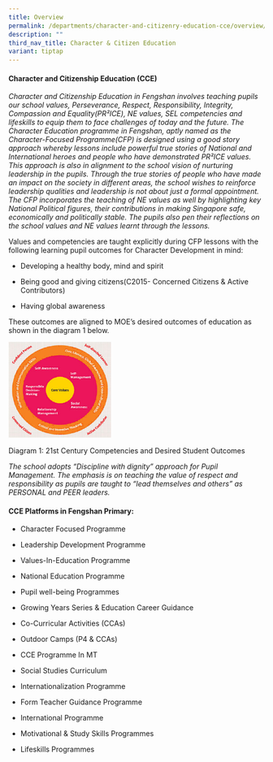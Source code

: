 ```yaml
---
title: Overview
permalink: /departments/character-and-citizenry-education-cce/overview/
description: ""
third_nav_title: Character & Citizen Education
variant: tiptap
---
```

<h4><strong>Character and Citizenship Education (CCE)</strong></h4>
<p><em>Character and Citizenship Education in Fengshan involves teaching pupils our school values, Perseverance, Respect, Responsibility, Integrity, Compassion and Equality(PR²ICE), NE values, SEL competencies and lifeskills to equip them to face challenges of today and the future. The Character Education programme in Fengshan, aptly named as the Character-Focused Programme(CFP) is designed using a good story approach whereby lessons include powerful true stories of National and International heroes and people who have demonstrated PR²ICE values. This approach is also in alignment to the school vision of nurturing leadership in the pupils. Through the true stories of people who have made an impact on the society in different areas, the school wishes to reinforce leadership qualities and leadership is not about just a formal appointment. The CFP incorporates the teaching of NE values as well by highlighting key National Political figures, their contributions in making Singapore safe, economically and politically stable. The pupils also pen their reflections on the school values and NE values learnt through the lessons.</em>
</p>
<p>Values and competencies are taught explicitly during CFP lessons with
the following learning pupil outcomes for Character Development in mind:</p>
<ul data-tight="true" class="tight">
<li>
<p>Developing a healthy body, mind and spirit</p>
</li>
<li>
<p>Being good and giving citizens(C2015- Concerned Citizens &amp; Active
Contributors)</p>
</li>
<li>
<p>Having global awareness</p>
</li>
</ul>
<p>These outcomes are aligned to MOE’s desired outcomes of education as shown
in the diagram 1 below.</p>
<div class="isomer-image-wrapper">
<img style="width: 40%;" height="auto" width="100%" src="/images/cce2.jpg">
</div>
<p>Diagram 1: 21st Century Competencies and Desired Student Outcomes</p>
<p><em>The school adopts “Discipline with dignity” approach for Pupil Management. The emphasis is on teaching the value of respect and responsibility as pupils are taught to “lead themselves and others” as PERSONAL and PEER leaders.</em>
</p>
<h4><strong>CCE Platforms in Fengshan Primary:</strong></h4>
<ul data-tight="true" class="tight">
<li>
<p>Character Focused Programme</p>
</li>
<li>
<p>Leadership Development Programme</p>
</li>
<li>
<p>Values-In-Education Programme</p>
</li>
<li>
<p>National Education Programme</p>
</li>
<li>
<p>Pupil well-being Programmes</p>
</li>
<li>
<p>Growing Years Series &amp; Education Career Guidance</p>
</li>
<li>
<p>Co-Curricular Activities (CCAs)</p>
</li>
<li>
<p>Outdoor Camps (P4 &amp; CCAs)</p>
</li>
<li>
<p>CCE Programme In MT</p>
</li>
<li>
<p>Social Studies Curriculum</p>
</li>
<li>
<p>Internationalization Programme</p>
</li>
<li>
<p>Form Teacher Guidance Programme</p>
</li>
<li>
<p>International Programme</p>
</li>
<li>
<p>Motivational &amp; Study Skills Programmes</p>
</li>
<li>
<p>Lifeskills Programmes</p>
</li>
</ul>
<p></p>